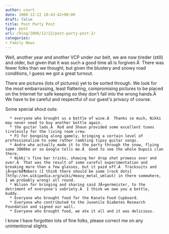 ```yaml
---
author: court
date: 2008-12-22 18:43:42+00:00
draft: false
title: Post Party Post
type: post
url: /blog/2008/12/22/post-party-post-2/
categories:
- Family News
---
```


Well, another year and another VCP under our belt, we are now tireder (still) and older, but given that it was such a good time all is forgiven.Â  There was fewer folks than we thought, but given the blustery and snowy road conditions, I guess we got a great turnout.

There are pictures (lots of pictures) yet to be sorted through. We look for the most embarrassing, least flattering, compromising pictures to be placed on the Internet for safe keeping so they don't fall into the wrong hands.Â  We have to be careful and respectful of our guest's privacy of course.

Some special shout outs:



	  * everyone who brought us a bottle of wine.Â  Thanks so much, Nikki may never need to buy another bottle again.
	  * the guitar lads.Â  Rod and Shaun provided some excellent tunes tirelessly for the living room crew.
	  * PJ for bongoing along gamely, bringing a certain level of professionalism to some rather rambling tipsy guitar songs.
	  * Andre who actually made it to the party through the snow, flying some 3000km or so Google tells me.Â  Good to see the whole Dupuis clan there.
	  * Nikki's fine bar tricks, showing her drop shot prowess over and over.Â  That was the result of some careful experimentation and breaking more than a few glasses, but it paid off.Â  Tracksuits and jÃ¤gerbÃ¶mbers (I think there should be some [rock dots](http://en.wikipedia.org/wiki/Heavy_metal_umlaut) in there somewhere, I am probably wrong) all round.
	  * Wilson for bringing and sharing said JÃ¤germeister, to the detriment of everyone's sobriety.Â  I think we owe you a bottle, buddy.
	  * Everyone who brought food for the Kanata Food Cupboard.
	  * Everyone who contributed to the Juvenile Diabetes Research Foundation and signed our wall.
	  * Everyone who brought food, we ate it all and it was delicious.

I know I have forgotten lots of fine folks, please correct me on any unintentional slights.
